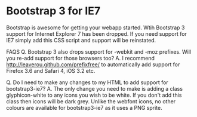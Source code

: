 Bootstrap 3 for IE7
==============

Bootstrap is awesome for getting your webapp started. Wtih Bootstrap 3 support for Internet Explorer 7 has been dropped. If you need support for IE7 simply add this CSS script and support will be reinstated.

FAQS
Q. Bootstrap 3 also drops support for -webkit and -moz prefixes. Will you re-add support for those browsers too?
A. I recommend http://leaverou.github.com/prefixfree/ to automatically add support for Firefox 3.6 and Safari 4, iOS 3.2 etc.

Q. Do I need to make any changes to my HTML to add support for bootstrap3-ie7?
A. The only change you need to make is adding a class glyphicon-white to any icons you wish to be white. If you don't add this class then icons will be dark grey. Unlike the webfont icons, no other colours are available for bootstrap3-ie7 as it uses a PNG sprite.
